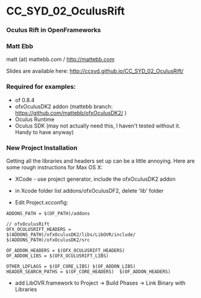 # CC_SYD_02_OculusRift
### Oculus Rift in OpenFrameworks
### Matt Ebb
matt (at) mattebb.com / http://mattebb.com 

Slides are available here: http://ccsyd.github.io/CC_SYD_02_OculusRift/


### Required for examples:
- of 0.8.4
- ofxOculusDK2 addon (mattebb branch: https://github.com/mattebb/ofxOculusDK2/ )
- Oculus Runtime
- Oculus SDK (may not actually need this, I haven't tested without it. Handy to have anyway)

### New Project Installation

Getting all the libraries and headers set up can be a little annoying. Here are some rough instructions for Max OS X:

- XCode - use project generator, include the ofxOculusDK2 addon
- in Xcode folder list addons/ofxOculusDF2, delete 'lib' folder

- Edit Project.xcconfig:

````
ADDONS_PATH = $(OF_PATH)/addons

// ofxOculusRift
OFX_OCULUSRIFT_HEADERS = $(ADDONS_PATH)/ofxOculusDK2/libs/LibOVR/include/ $(ADDONS_PATH)/ofxOculusDK2/src

OF_ADDON_HEADERS = $(OFX_OCULUSRIFT_HEADERS)
OF_ADDON_LIBS = $(OFX_OCULUSRIFT_LIBS)

OTHER_LDFLAGS = $(OF_CORE_LIBS) $(OF_ADDON_LIBS)
HEADER_SEARCH_PATHS = $(OF_CORE_HEADERS)  $(OF_ADDON_HEADERS)
````

- add LibOVR.framework to Project &rarr; Build Phases &rarr; Link Binary with Libraries
